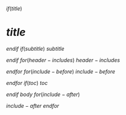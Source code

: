 <!-- THIS FILE IS GENERATED FROM 'README.src.md'. DO NOT EDIT BY HAND! -->
$if(title)$
# $title$

$endif$
$if(subtitle)$
*$subtitle$*

$endif$
$for(header-includes)$
$header-includes$

$endfor$
$for(include-before)$
$include-before$

$endfor$
$if(toc)$
$toc$

$endif$
$body$
$for(include-after)$

$include-after$
$endfor$
